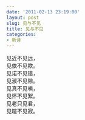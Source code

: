 ```yaml
---
date: '2011-02-13 23:19:00'
layout: post
slug: 见与不见
title: 见与不见
categories:
- 新诗
---
```

见近不见远，  
见依不见欺。  
见诺不见错，  
见淑不见隙。  
见真不见嗔，  
见怀不见絮。  
见老只见君，  
见暄不见寂。

